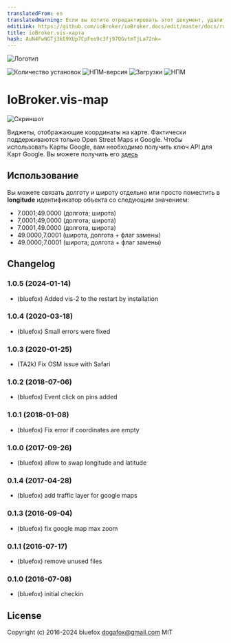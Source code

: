 ```yaml
---
translatedFrom: en
translatedWarning: Если вы хотите отредактировать этот документ, удалите поле «translatedFrom», в противном случае этот документ будет снова автоматически переведен
editLink: https://github.com/ioBroker/ioBroker.docs/edit/master/docs/ru/adapterref/iobroker.vis-map/README.md
title: ioBroker.vis-карта
hash: AuN4FwNGTj3kE9XUp7CpFeo9c3fj97QGvtmTjLa72nk=
---
```

![Логотип](../../../en/adapterref/iobroker.vis-map/admin/vis-map.png)

![Количество установок](http://iobroker.live/badges/vis-map-stable.svg)
![НПМ-версия](http://img.shields.io/npm/v/iobroker.vis-map.svg)
![Загрузки](https://img.shields.io/npm/dm/iobroker.vis-map.svg)
![НПМ](https://nodei.co/npm/iobroker.vis-map.png?downloads=true)

# IoBroker.vis-map
![Скриншот](../../../en/adapterref/iobroker.vis-map/img/widgets.png)

Виджеты, отображающие координаты на карте.
Фактически поддерживаются только Open Street Maps и Google. Чтобы использовать Карты Google, вам необходимо получить ключ API для Карт Google.
Вы можете получить его [здесь](https://console.developers.google.com/flows/enableapi?apiid=maps_backend,geocoding_backend,directions_backend,distance_matrix_backend,elevation_backend&keyType=CLIENT_SIDE&reusekey=true)

## Использование
Вы можете связать долготу и широту отдельно или просто поместить в **longitude** идентификатор объекта со следующим значением:

- 7.0001;49.0000 (долгота; широта)
- 7,0001;49,0000 (долгота; широта)
- 7.0001,49.0000 (долгота, широта)
- 49.0000,7.0001 (широта, долгота + флаг замены)
- 49.0000;7.0001 (широта; долгота + флаг замены)

<!-- Заполнитель следующей версии (в начале строки):

### **РАБОТА В ПРОГРЕССЕ** -->

## Changelog
### 1.0.5 (2024-01-14)
- (bluefox) Added vis-2 to the restart by installation

### 1.0.4 (2020-03-18)
- (bluefox) Small errors were fixed

### 1.0.3 (2020-01-25)
- (TA2k) Fix OSM issue with Safari

### 1.0.2 (2018-07-06)
- (bluefox) Event click on pins added

### 1.0.1 (2018-01-08)
- (bluefox) Fix error if coordinates are empty

### 1.0.0 (2017-09-26)
- (bluefox) allow to swap longitude and latitude

### 0.1.4 (2017-04-28)
- (bluefox) add traffic layer for google maps

### 0.1.3 (2016-09-04)
- (bluefox) fix google map max zoom

### 0.1.1 (2016-07-17)
- (bluefox) remove unused files

### 0.1.0 (2016-07-08)
- (bluefox) initial checkin

## License
 Copyright (c) 2016-2024 bluefox <dogafox@gmail.com>
 MIT
